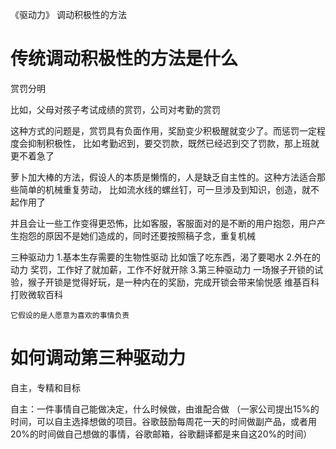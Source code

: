 
《驱动力》
调动积极性的方法

# 传统调动积极性的方法是什么

赏罚分明

比如，父母对孩子考试成绩的赏罚，公司对考勤的赏罚

这种方式的问题是，赏罚具有负面作用，奖励变少积极醒就变少了。而惩罚一定程度会抑制积极性，
比如考勤迟到，要交罚款，既然已经迟到交了罚款，那上班就更不着急了

萝卜加大棒的方法，假设人的本质是懒惰的，人是缺乏自主性的。这种方法适合那些简单的机械重复劳动，
比如流水线的螺丝钉，可一旦涉及到知识，创造，就不起作用了

并且会让一些工作变得更恐怖，比如客服，客服面对的是不断的用户抱怨，用户产生抱怨的原因不是她们造成的，同时还要按照稿子念，重复机械


三种驱动力
1.基本生存需要的生物性驱动
    比如饿了吃东西，渴了要喝水
2.外在的动力
    奖罚，工作好了就加薪，工作不好就开除 
3.第三种驱动力
    一场猴子开锁的试验，猴子开锁是觉得好玩，是一种内在的奖励，完成开锁会带来愉悦感
    维基百科打败微软百科
    
    它假设的是人愿意为喜欢的事情负责    
    
# 如何调动第三种驱动力
自主，专精和目标

自主：一件事情自己能做决定，什么时候做，由谁配合做
（一家公司提出15%的时间，可以自主选择想做的项目。谷歌鼓励每周花一天的时间做副产品，或者用20%的时间做自己想做的事情，谷歌邮箱，谷歌翻译都是来自这20%的时间）


